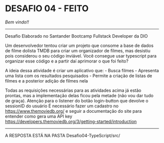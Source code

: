 # DESAFIO 04 - FEITO
  
*Bem vindo!!*

-------------------------------------------------------------------------------------------------------------------------------------------------------------------------
Desafio Elaborado no Santander Bootcamp Fullstack Developer da DIO

Um desenvolvedor tentou criar um projeto que consome a base de dados de filme dolista TMDB para criar um organizador de filmes, mas desistiu 
pois considerou o seu código inviável. Você consegue usar typescript para organizar esse código e a partir daí aprimorar o que foi feito?

A ideia dessa atividade é criar um aplicativo que: 
    - Busca filmes
    - Apresenta uma lista com os resultados pesquisados
    - Permite a criação de listas de filmes e a posterior adição de filmes nela

Todas as requisições necessárias para as atividades acima já estão prontas, mas a implementação delas ficou pela metade (não vou dar tudo de graça).
Atenção para o listener do botão login-button que devolve o sessionID do usuário
É necessário fazer um cadastro no https://www.themoviedb.org/ e seguir a documentação do site para entender como gera uma API key https://developers.themoviedb.org/3/getting-started/introduction

-------------------------------------------------------------------------------------------------------------------------------------------------------------------------

A RESPOSTA ESTÁ NA PASTA Desafio04-TypeScript/src/

